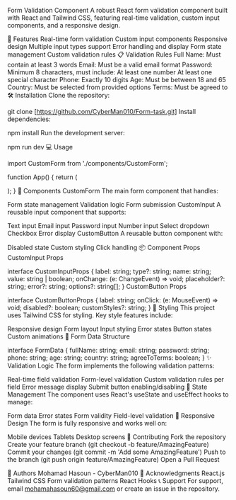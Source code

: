 Form Validation Component
A robust React form validation component built with React and Tailwind CSS, featuring real-time validation, custom input components, and a responsive design.

🚀 Features
Real-time form validation
Custom input components
Responsive design
Multiple input types support
Error handling and display
Form state management
Custom validation rules
📋 Validation Rules
Full Name: Must contain at least 3 words
Email: Must be a valid email format
Password: Minimum 8 characters, must include:
At least one number
At least one special character
Phone: Exactly 10 digits
Age: Must be between 18 and 65
Country: Must be selected from provided options
Terms: Must be agreed to
🛠️ Installation
Clone the repository:

git clone [https://github.com/CyberMan010/Form-task.git]
Install dependencies:

npm install
Run the development server:

npm run dev
💻 Usage

import CustomForm from './components/CustomForm';

function App() {
  return (
    <div>
      <CustomForm />
    </div>
  );
}
🧩 Components
CustomForm
The main form component that handles:

Form state management
Validation logic
Form submission
CustomInput
A reusable input component that supports:

Text input
Email input
Password input
Number input
Select dropdown
Checkbox
Error display
CustomButton
A reusable button component with:

Disabled state
Custom styling
Click handling
📦 Component Props
CustomInput Props

interface CustomInputProps {
  label: string;
  type?: string;
  name: string;
  value: string | boolean;
  onChange: (e: ChangeEvent<HTMLInputElement>) => void;
  placeholder?: string;
  error?: string;
  options?: string[];
}
CustomButton Props

interface CustomButtonProps {
  label: string;
  onClick: (e: MouseEvent) => void;
  disabled?: boolean;
  customStyles?: string;
}
🎨 Styling
This project uses Tailwind CSS for styling. Key style features include:

Responsive design
Form layout
Input styling
Error states
Button states
Custom animations
📝 Form Data Structure

interface FormData {
  fullName: string;
  email: string;
  password: string;
  phone: string;
  age: string;
  country: string;
  agreeToTerms: boolean;
}
✨ Validation Logic
The form implements the following validation patterns:

Real-time field validation
Form-level validation
Custom validation rules per field
Error message display
Submit button enabling/disabling
🔄 State Management
The component uses React's useState and useEffect hooks to manage:

Form data
Error states
Form validity
Field-level validation
📱 Responsive Design
The form is fully responsive and works well on:

Mobile devices
Tablets
Desktop screens
🤝 Contributing
Fork the repository
Create your feature branch (git checkout -b feature/AmazingFeature)
Commit your changes (git commit -m 'Add some AmazingFeature')
Push to the branch (git push origin feature/AmazingFeature)
Open a Pull Request


👥 Authors
Mohamad Hasoun - CyberMan010
🙏 Acknowledgments
React.js
Tailwind CSS
Form validation patterns
React Hooks
📞 Support
For support, email mohamahasoun60@gmail.com or create an issue in the repository.